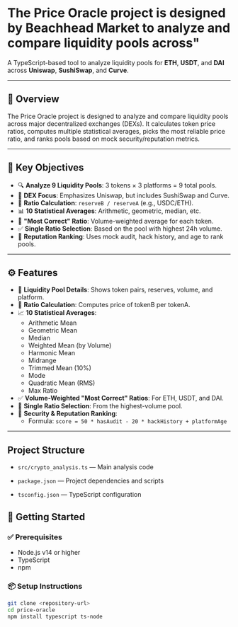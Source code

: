 
# The Price Oracle project is designed  by Beachhead Market to analyze and compare liquidity pools across"

A TypeScript-based tool to analyze liquidity pools for **ETH**, **USDT**, and **DAI** across **Uniswap**, **SushiSwap**, and **Curve**.

---

## 📌 Overview

The Price Oracle project is designed to analyze and compare liquidity pools across major decentralized exchanges (DEXs). It calculates token price ratios, computes multiple statistical averages, picks the most reliable price ratio, and ranks pools based on mock security/reputation metrics.

---

## 🎯 Key Objectives

- 🔍 **Analyze 9 Liquidity Pools**: 3 tokens × 3 platforms = 9 total pools.
- 🧩 **DEX Focus**: Emphasizes Uniswap, but includes SushiSwap and Curve.
- 🧮 **Ratio Calculation**: `reserveB / reserveA` (e.g., USDC/ETH).
- 📊 **10 Statistical Averages**: Arithmetic, geometric, median, etc.
- 📌 **"Most Correct" Ratio**: Volume-weighted average for each token.
- ✅ **Single Ratio Selection**: Based on the pool with highest 24h volume.
- 🔐 **Reputation Ranking**: Uses mock audit, hack history, and age to rank pools.

---

## ⚙️ Features

- 🧾 **Liquidity Pool Details**: Shows token pairs, reserves, volume, and platform.
- 🔁 **Ratio Calculation**: Computes price of tokenB per tokenA.
- 📈 **10 Statistical Averages**:
  - Arithmetic Mean
  - Geometric Mean
  - Median
  - Weighted Mean (by Volume)
  - Harmonic Mean
  - Midrange
  - Trimmed Mean (10%)
  - Mode
  - Quadratic Mean (RMS)
  - Max Ratio
- ✅ **Volume-Weighted "Most Correct" Ratios**: For ETH, USDT, and DAI.
- 📌 **Single Ratio Selection**: From the highest-volume pool.
- 🔐 **Security & Reputation Ranking**:
  - Formula: `score = 50 * hasAudit - 20 * hackHistory + platformAge`

---
## Project Structure
- `src/crypto_analysis.ts` — Main analysis code

- `package.json` — Project dependencies and scripts

- `tsconfig.json` — TypeScript configuration


## 🚀 Getting Started

### ✅ Prerequisites

- Node.js v14 or higher
- TypeScript
- npm

### 📦 Setup Instructions

```bash
git clone <repository-url>
cd price-oracle
npm install typescript ts-node

